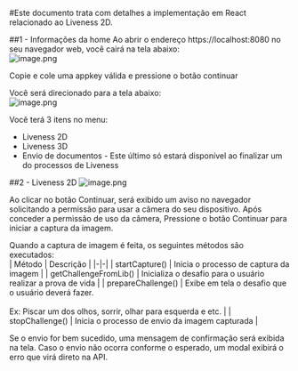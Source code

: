#Este documento trata com detalhes a implementação em React relacionado ao Liveness 2D.

##1 - Informações da home
Ao abrir o endereço https://localhost:8080 no seu navegador web, você cairá na tela abaixo:
<br>
![image.png](https://i.ibb.co/7nscwCZ/Screenshot-2023-04-20-at-17-23-34-React-App.png)

Copie e cole uma appkey válida e pressione o botão continuar

Você será direcionado para a tela abaixo:
<br>
![image.png](https://i.ibb.co/gmdmHsY/Screenshot-2023-04-20-at-17-25-46-React-App.png)

Você terá 3 itens no menu:

- Liveness 2D
- Liveness 3D
- Envio de documentos - Este último só estará disponível ao finalizar um do processos de Liveness

##2 - Liveness 2D
![image.png](https://i.ibb.co/2McZBL4/Screenshot-2023-04-20-at-17-28-04-React-App.png)

Ao clicar no botão Continuar, será exibido um aviso no navegador solicitando a permissão para usar a câmera do seu dispositivo. Após conceder a permissão de uso da câmera, Pressione o botão Continuar para iniciar a captura da imagem.

Quando a captura de imagem é feita, os seguintes métodos são executados:
<br>
| Método | Descrição |
|-|-|
| startCapture() | Inicia o processo de captura da imagem |
| getChallengeFromLib() | Inicializa o desafio para o usuário realizar a prova de vida |
| prepareChallenge() | Exibe em tela o desafio que o usuário deverá fazer.<br><br>Ex: Piscar um dos olhos, sorrir, olhar para esquerda e etc. |
| stopChallenge() | Inicia o processo de envio da imagem capturada |

Se o envio for bem sucedido, uma mensagem de confirmação será exibida na tela. Caso o envio não ocorra conforme o esperado, um modal exibirá o erro que virá direto na API.

